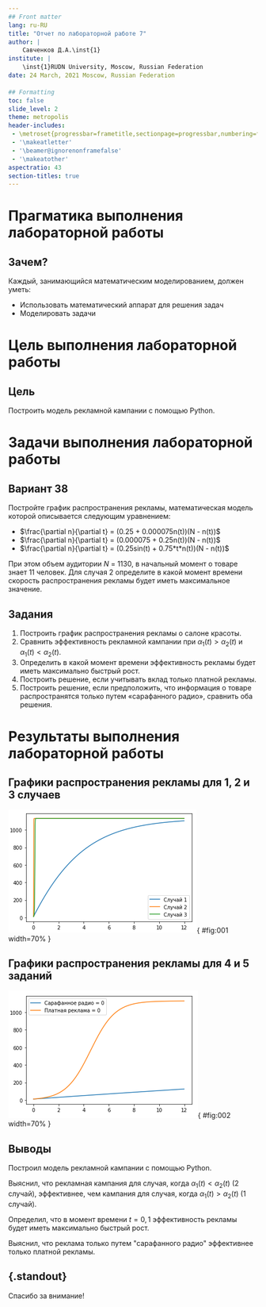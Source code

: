```yaml
---
## Front matter
lang: ru-RU
title: "Отчет по лабораторной работе 7"
author: |
	Савченков Д.А.\inst{1}
institute: |
	\inst{1}RUDN University, Moscow, Russian Federation
date: 24 March, 2021 Moscow, Russian Federation

## Formatting
toc: false
slide_level: 2
theme: metropolis
header-includes: 
 - \metroset{progressbar=frametitle,sectionpage=progressbar,numbering=fraction}
 - '\makeatletter'
 - '\beamer@ignorenonframefalse'
 - '\makeatother'
aspectratio: 43
section-titles: true
---
```


# **Прагматика выполнения лабораторной работы**

## Зачем?

Каждый, занимающийся математическим моделированием, должен уметь:

* Использовать математический аппарат для решения задач
* Моделировать задачи

# **Цель выполнения лабораторной работы**

## Цель

Построить модель рекламной кампании с помощью Python.

# **Задачи выполнения лабораторной работы**

## Вариант 38

Постройте график распространения рекламы, математическая модель которой описывается следующим уравнением:

- $\frac{\partial n}{\partial t} = (0.25 + 0.000075n(t))(N - n(t))$
- $\frac{\partial n}{\partial t} = (0.000075 + 0.25n(t))(N - n(t))$
- $\frac{\partial n}{\partial t} = (0.25sin(t) + 0.75*t*n(t))(N - n(t))$

При этом объем аудитории $N$ = 1130, в начальный момент о товаре знает 11 человек. Для случая 2 определите в какой момент времени скорость распространения 
рекламы будет иметь максимальное значение.

## Задания

1. Построить график распространения рекламы о салоне красоты.
2. Сравнить эффективность рекламной кампании при $\alpha_1(t) > \alpha_2(t)$ и $\alpha_1(t) < \alpha_2(t)$.
3. Определить в какой момент времени эффективность рекламы будет иметь максимально быстрый рост.
4. Построить решение, если учитывать вклад только платной рекламы.
5. Построить решение, если предположить, что информация о товаре распространятся только путем «сарафанного радио», сравнить оба решения.

# **Результаты выполнения лабораторной работы**

## Графики распространения рекламы для 1, 2 и 3 случаев

![](image/1.png){ #fig:001 width=70% } 

## Графики распространения рекламы для 4 и 5 заданий

![](image/2.png){ #fig:002 width=70% }

## Выводы

Построил модель рекламной кампании с помощью Python.

Выяснил, что рекламная кампания для случая, когда $\alpha_1(t) < \alpha_2(t)$ (2 случай), эффективнее, чем кампания для случая, когда 
$\alpha_1(t) > \alpha_2(t)$ (1 случай).

Определил, что в момент времени $t = 0,1$ эффективность рекламы будет иметь максимально быстрый рост.

Выяснил, что реклама только путем "сарафанного радио" эффективнее только платной рекламы.

## {.standout}

Спасибо за внимание!
